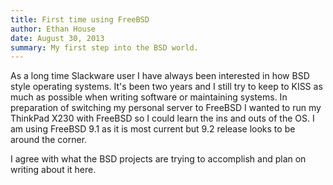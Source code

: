 ```yaml
---
title: First time using FreeBSD
author: Ethan House
date: August 30, 2013
summary: My first step into the BSD world.
---
```


As a long time Slackware user I have always been interested in how BSD style
operating systems. It's been two years and I still try to keep to KISS as much
as possible when writing software or maintaining systems. In preparation of
switching my personal server to FreeBSD I wanted to run my ThinkPad X230 with
FreeBSD so I could learn the ins and outs of the OS. I am using FreeBSD 9.1 as
it is most current but 9.2 release looks to be around the corner.

I agree with what the BSD projects are trying to accomplish and plan on writing
about it here.
